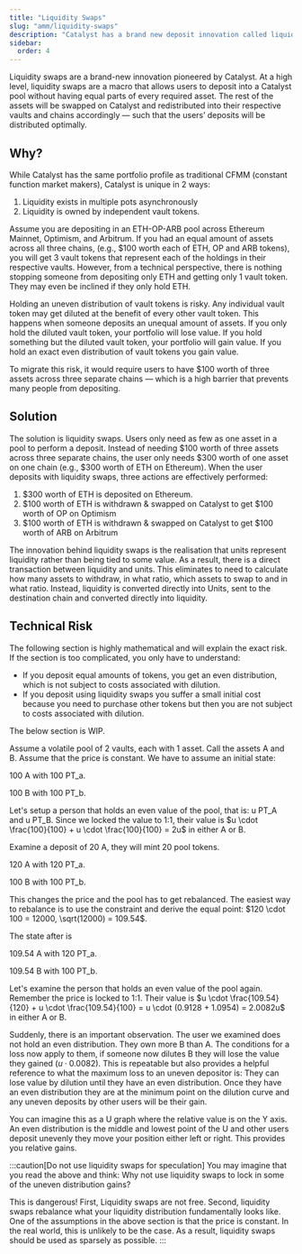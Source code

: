 ```yaml
---
title: "Liquidity Swaps"
slug: "amm/liquidity-swaps"
description: "Catalyst has a brand new deposit innovation called liquidity swaps that allow for an even easier cross-chain deposit experience."
sidebar:
  order: 4
---
```


Liquidity swaps are a brand-new innovation pioneered by Catalyst. At a high level, liquidity swaps are a macro that allows users to deposit into a Catalyst pool without having equal parts of every required asset. The rest of the assets will be swapped on Catalyst and redistributed into their respective vaults and chains accordingly — such that the users’ deposits will be distributed optimally.

## Why?

While Catalyst has the same portfolio profile as traditional CFMM (constant function market makers), Catalyst is unique in 2 ways:

1. Liquidity exists in multiple pots asynchronously
2. Liquidity is owned by independent vault tokens.

Assume you are depositing in an ETH-OP-ARB pool across Ethereum Mainnet, Optimism, and Arbitrum. If you had an equal amount of assets across all three chains, (e.g., \$100 worth each of ETH, OP and ARB tokens), you will get 3 vault tokens that represent each of the holdings in their respective vaults.
However, from a technical perspective, there is nothing stopping someone from depositing only ETH and getting only 1 vault token. They may even be inclined if they only hold ETH.

Holding an uneven distribution of vault tokens is risky. Any individual vault token may get diluted at the benefit of every other vault token. This happens when someone deposits an unequal amount of assets.
If you only hold the diluted vault token, your portfolio will lose value. If you hold something but the diluted vault token, your portfolio will gain value. If you hold an exact even distribution of vault tokens you gain value.

To migrate this risk, it would require users to have \$100 worth of three assets across three separate chains — which is a high barrier that prevents many people from depositing.

## Solution

The solution is liquidity swaps. Users only need as few as one asset in a pool to perform a deposit. Instead of needing \$100 worth of three assets across three separate chains, the user only needs \$300 worth of one asset on one chain (e.g., \$300 worth of ETH on Ethereum). When the user deposits with liquidity swaps, three actions are effectively performed:

1. \$300 worth of ETH is deposited on Ethereum.
2. \$100 worth of ETH is withdrawn & swapped on Catalyst to get \$100 worth of OP on Optimism
3. \$100 worth of ETH is withdrawn & swapped on Catalyst to get \$100 worth of ARB on Arbitrum

The innovation behind liquidity swaps is the realisation that units represent liquidity rather than being tied to some value. As a result, there is a direct transaction between liquidity and units. This eliminates to need to calculate how many assets to withdraw, in what ratio, which assets to swap to and in what ratio. Instead, liquidity is converted directly into Units, sent to the destination chain and converted directly into liquidity.

## Technical Risk

The following section is highly mathematical and will explain the exact risk. If the section is too complicated, you only have to understand:

- If you deposit equal amounts of tokens, you get an even distribution, which is not subject to costs associated with dilution.
- If you deposit using liquidity swaps you suffer a small initial cost because you need to purchase other tokens but then you are not subject to costs associated with dilution.

The below section is WIP.

Assume a volatile pool of 2 vaults, each with 1 asset. Call the assets A and B. Assume that the price is constant. We have to assume an initial state:

100 A with 100 PT_a.

100 B with 100 PT_b.

Let's setup a person that holds an even value of the pool, that is: u PT_A and u PT_B. Since we locked the value to 1:1, their value is $u \cdot \frac{100}{100} + u \cdot \frac{100}{100} = 2u$ in either A or B.

Examine a deposit of 20 A, they will mint 20 pool tokens.

120 A with 120 PT_a.

100 B with 100 PT_b.

This changes the price and the pool has to get rebalanced. The easiest way to rebalance is to use the constraint and derive the equal point: $120 \cdot 100 = 12000, \sqrt(12000) = 109.54$.

The state after is

109.54 A with 120 PT_a.

109.54 B with 100 PT_b.

Let's examine the person that holds an even value of the pool again. Remember the price is locked to 1:1. Their value is $u \cdot \frac{109.54}{120} + u \cdot \frac{109.54}{100} = u \cdot (0.9128 + 1.0954) = 2.0082u$ in either A or B.

Suddenly, there is an important observation. The user we examined does not hold an even distribution. They own more B than A. The conditions for a loss now apply to them, if someone now dilutes B they will lose the value they gained ($u \cdot 0.0082$). This is repeatable but also provides a helpful reference to what the maximum loss to an uneven depositor is: They can lose value by dilution until they have an even distribution. Once they have an even distribution they are at the minimum point on the dilution curve and any uneven deposits by other users will be their gain.

You can imagine this as a U graph where the relative value is on the Y axis. An even distribution is the middle and lowest point of the U and other users deposit unevenly they move your position either left or right. This provides you relative gains.

:::caution[Do not use liquidity swaps for speculation]
You may imagine that you read the above and think: Why not use liquidity swaps to lock in some of the uneven distribution gains?

This is dangerous! First, Liquidity swaps are not free. Second, liquidity swaps rebalance what your liquidity distribution fundamentally looks like. One of the assumptions in the above section is that the price is constant. In the real world, this is unlikely to be the case. As a result, liquidity swaps should be used as sparsely as possible.
:::
